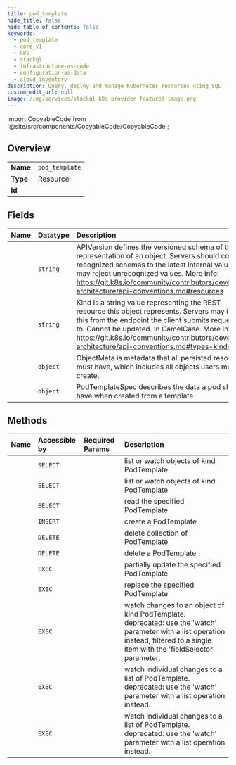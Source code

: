 ```yaml
---
title: pod_template
hide_title: false
hide_table_of_contents: false
keywords:
  - pod_template
  - core_v1
  - k8s    
  - stackql
  - infrastructure-as-code
  - configuration-as-data
  - cloud inventory
description: Query, deploy and manage Kubernetes resources using SQL
custom_edit_url: null
image: /img/services/stackql-k8s-provider-featured-image.png
---
```


import CopyableCode from '@site/src/components/CopyableCode/CopyableCode';




## Overview
<table><tbody>
<tr><td><b>Name</b></td><td><code>pod_template</code></td></tr>
<tr><td><b>Type</b></td><td>Resource</td></tr>
<tr><td><b>Id</b></td><td><CopyableCode code="k8s.core_v1.pod_template" /></td></tr>
</tbody></table>

## Fields
| Name | Datatype | Description |
|:-----|:---------|:------------|
| <CopyableCode code="apiVersion" /> | `string` | APIVersion defines the versioned schema of this representation of an object. Servers should convert recognized schemas to the latest internal value, and may reject unrecognized values. More info: https://git.k8s.io/community/contributors/devel/sig-architecture/api-conventions.md#resources |
| <CopyableCode code="kind" /> | `string` | Kind is a string value representing the REST resource this object represents. Servers may infer this from the endpoint the client submits requests to. Cannot be updated. In CamelCase. More info: https://git.k8s.io/community/contributors/devel/sig-architecture/api-conventions.md#types-kinds |
| <CopyableCode code="metadata" /> | `object` | ObjectMeta is metadata that all persisted resources must have, which includes all objects users must create. |
| <CopyableCode code="template" /> | `object` | PodTemplateSpec describes the data a pod should have when created from a template |
## Methods
| Name | Accessible by | Required Params | Description |
|:-----|:--------------|:----------------|:------------|
| <CopyableCode code="listCoreV1NamespacedPodTemplate" /> | `SELECT` | <CopyableCode code="namespace, cluster_addr, protocol" /> | list or watch objects of kind PodTemplate |
| <CopyableCode code="listCoreV1PodTemplateForAllNamespaces" /> | `SELECT` | <CopyableCode code="cluster_addr, protocol" /> | list or watch objects of kind PodTemplate |
| <CopyableCode code="readCoreV1NamespacedPodTemplate" /> | `SELECT` | <CopyableCode code="name, namespace, cluster_addr, protocol" /> | read the specified PodTemplate |
| <CopyableCode code="createCoreV1NamespacedPodTemplate" /> | `INSERT` | <CopyableCode code="namespace, cluster_addr, protocol" /> | create a PodTemplate |
| <CopyableCode code="deleteCoreV1CollectionNamespacedPodTemplate" /> | `DELETE` | <CopyableCode code="namespace, cluster_addr, protocol" /> | delete collection of PodTemplate |
| <CopyableCode code="deleteCoreV1NamespacedPodTemplate" /> | `DELETE` | <CopyableCode code="name, namespace, cluster_addr, protocol" /> | delete a PodTemplate |
| <CopyableCode code="patchCoreV1NamespacedPodTemplate" /> | `EXEC` | <CopyableCode code="name, namespace, cluster_addr, protocol" /> | partially update the specified PodTemplate |
| <CopyableCode code="replaceCoreV1NamespacedPodTemplate" /> | `EXEC` | <CopyableCode code="name, namespace, cluster_addr, protocol" /> | replace the specified PodTemplate |
| <CopyableCode code="watchCoreV1NamespacedPodTemplate" /> | `EXEC` | <CopyableCode code="name, namespace, cluster_addr, protocol" /> | watch changes to an object of kind PodTemplate. deprecated: use the 'watch' parameter with a list operation instead, filtered to a single item with the 'fieldSelector' parameter. |
| <CopyableCode code="watchCoreV1NamespacedPodTemplateList" /> | `EXEC` | <CopyableCode code="namespace, cluster_addr, protocol" /> | watch individual changes to a list of PodTemplate. deprecated: use the 'watch' parameter with a list operation instead. |
| <CopyableCode code="watchCoreV1PodTemplateListForAllNamespaces" /> | `EXEC` | <CopyableCode code="cluster_addr, protocol" /> | watch individual changes to a list of PodTemplate. deprecated: use the 'watch' parameter with a list operation instead. |
